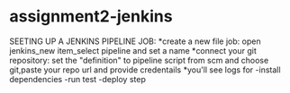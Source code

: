 # assignment2-jenkins
SEETING UP A JENKINS PIPELINE JOB:
*create a new file job:
    open jenkins_new item_select pipeline and set a name
*connect your git repository:
     set the "definition" to pipeline script from scm and choose git,paste your repo url and provide credentails
*you'll see logs for
     -install dependencies
     -run test
     -deploy step
